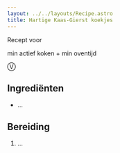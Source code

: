 ```yaml
---
layout: ../../layouts/Recipe.astro
title: Hartige Kaas-Gierst koekjes
---
```



R﻿ecept voor 

m﻿in actief koken + min oventijd

Ⓥ

## Ingrediënten

* ...

## Bereiding

1. ...